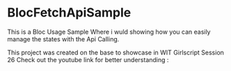 # BlocFetchApiSample

This is a Bloc Usage Sample
Where i wuld showing how you can easily manage the states with the Api Calling.

This project was created on the base to showcase in WIT Girlscript Session 26
Check out the youtube link for better understanding : 